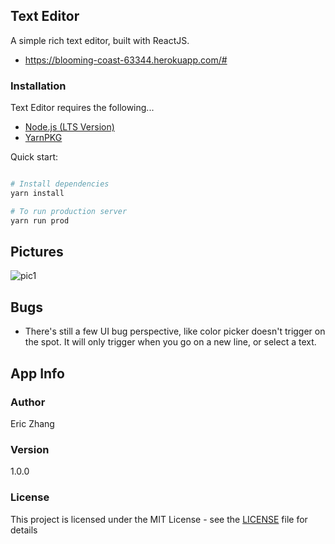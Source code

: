 ## Text Editor

A simple rich text editor, built with ReactJS.

- https://blooming-coast-63344.herokuapp.com/#

### Installation

Text Editor requires the following...

- [Node.js (LTS Version)](http://nodejs.org/)
- [YarnPKG](https://yarnpkg.com/lang/en/docs/install/#windows-stable)

Quick start:

```bash

# Install dependencies
yarn install

# To run production server
yarn run prod

```

## Pictures

![pic1](https://i.imgur.com/CNNlLWM.png)

## Bugs

- There's still a few UI bug perspective, like color picker doesn't trigger on the spot. It will only trigger when you go on a new line, or select a text.

## App Info

### Author

Eric Zhang

### Version

1.0.0

### License

This project is licensed under the MIT License - see the [LICENSE](LICENSE) file for details
